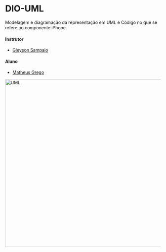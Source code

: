 # DIO-UML
Modelagem e diagramação da representação em UML e Código no que se refere ao componente iPhone.
#### Instrutor
- [Gleyson Sampaio](https://github.com/glysns)

#### Aluno
- [Matheus Grego](https://github.com/MatheusGrego)

<img width="541" alt="UML" src="https://github.com/MatheusGrego/DIO-UML/assets/117328266/2437c826-6ccb-4b74-bba4-edd67466c6c1">
